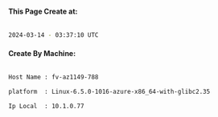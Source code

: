 
   
#### This Page Create at:

```bash

2024-03-14 - 03:37:10 UTC

```

#### Create By Machine:

```bash

Host Name : fv-az1149-788

platform  : Linux-6.5.0-1016-azure-x86_64-with-glibc2.35

Ip Local  : 10.1.0.77

```

